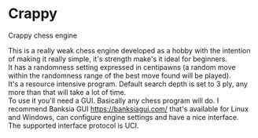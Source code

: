 # Crappy
Crappy chess engine

This is a really weak chess engine developed as a hobby with the intention of making it really simple, it's strength make's it ideal for beginners.  
It has a randomness setting expressed in centipawns (a random move within the randomness range of the best move found will be played).  
It's a resource intensive program. Default search depth is set to 3 ply, any more than that will take a lot of time.  
To use it you'll need a GUI. Basically any chess program will do. I recommend Banksia GUI https://banksiagui.com/ that's available for Linux and Windows, can configure engine settings and have a nice interface.  
The supported interface protocol is UCI.
